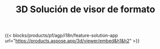﻿---
title: 3D Solución de visor de formato 
weight: 7730
url: /es/viewer
limit: 
description: Ver 3D archivos desde cualquier dispositivo
---
{{< blocks/products/pf/agp/i18n/feature-solution-app url="https://products.aspose.app/3d/viewer/embed&h1&h2" >}} 
